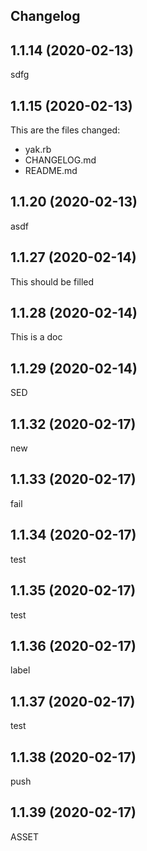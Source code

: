 ## Changelog

## 1.1.14 (2020-02-13)
sdfg

## 1.1.15 (2020-02-13)
This are the files changed:
* yak.rb
* CHANGELOG.md
* README.md

## 1.1.20 (2020-02-13)
asdf

## 1.1.27 (2020-02-14)
This should be filled

## 1.1.28 (2020-02-14)
This is a doc

## 1.1.29 (2020-02-14)
SED

## 1.1.32 (2020-02-17)
new

## 1.1.33 (2020-02-17)
fail

## 1.1.34 (2020-02-17)
test

## 1.1.35 (2020-02-17)
test

## 1.1.36 (2020-02-17)
label

## 1.1.37 (2020-02-17)
test

## 1.1.38 (2020-02-17)
push

## 1.1.39 (2020-02-17)
ASSET
